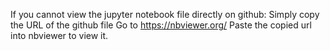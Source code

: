 If you cannot view the jupyter notebook file directly on github:
Simply copy the URL of the github file
Go to https://nbviewer.org/
Paste the copied url into nbviewer to view it. 
